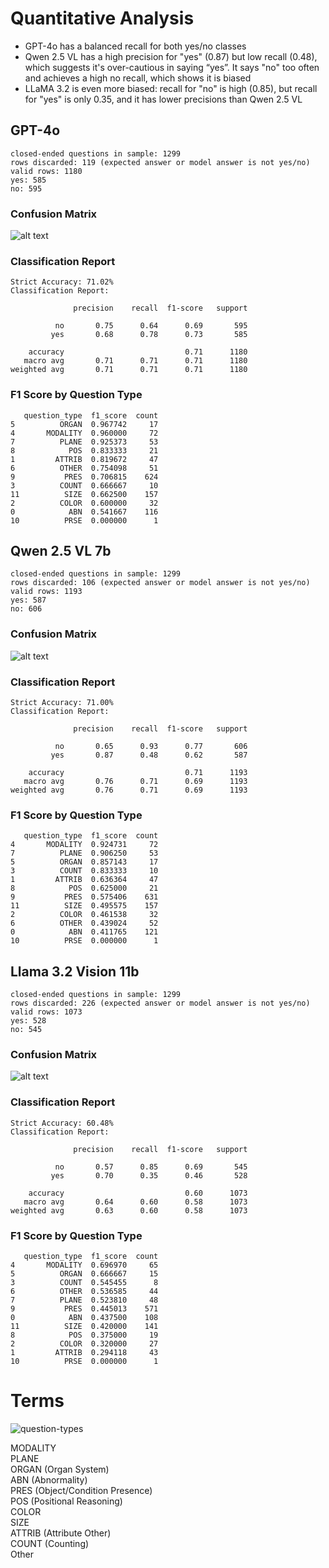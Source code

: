 # Quantitative Analysis

-   GPT-4o has a balanced recall for both yes/no classes
-   Qwen 2.5 VL has a high precision for "yes" (0.87) but low recall (0.48), which suggests it's over-cautious in saying “yes”. It says "no" too often and achieves a high no recall, which shows it is biased
-   LLaMA 3.2 is even more biased: recall for "no" is high (0.85), but recall for "yes" is only 0.35, and it has lower precisions than Qwen 2.5 VL

## GPT-4o

```
closed-ended questions in sample: 1299
rows discarded: 119 (expected answer or model answer is not yes/no)
valid rows: 1180
yes: 585
no: 595
```

### Confusion Matrix

![alt text](assets/gpt-4o-confusion-matrix.png)

### Classification Report

```
Strict Accuracy: 71.02%
Classification Report:

              precision    recall  f1-score   support

          no       0.75      0.64      0.69       595
         yes       0.68      0.78      0.73       585

    accuracy                           0.71      1180
   macro avg       0.71      0.71      0.71      1180
weighted avg       0.71      0.71      0.71      1180
```

### F1 Score by Question Type

```
   question_type  f1_score  count
5          ORGAN  0.967742     17
4       MODALITY  0.960000     72
7          PLANE  0.925373     53
8            POS  0.833333     21
1         ATTRIB  0.819672     47
6          OTHER  0.754098     51
9           PRES  0.706815    624
3          COUNT  0.666667     10
11          SIZE  0.662500    157
2          COLOR  0.600000     32
0            ABN  0.541667    116
10          PRSE  0.000000      1
```

## Qwen 2.5 VL 7b

```
closed-ended questions in sample: 1299
rows discarded: 106 (expected answer or model answer is not yes/no)
valid rows: 1193
yes: 587
no: 606
```

### Confusion Matrix

![alt text](assets/qwen2.5vl-confusion-matrix.png)

### Classification Report

```
Strict Accuracy: 71.00%
Classification Report:

              precision    recall  f1-score   support

          no       0.65      0.93      0.77       606
         yes       0.87      0.48      0.62       587

    accuracy                           0.71      1193
   macro avg       0.76      0.71      0.69      1193
weighted avg       0.76      0.71      0.69      1193
```

### F1 Score by Question Type

```
   question_type  f1_score  count
4       MODALITY  0.924731     72
7          PLANE  0.906250     53
5          ORGAN  0.857143     17
3          COUNT  0.833333     10
1         ATTRIB  0.636364     47
8            POS  0.625000     21
9           PRES  0.575406    631
11          SIZE  0.495575    157
2          COLOR  0.461538     32
6          OTHER  0.439024     52
0            ABN  0.411765    121
10          PRSE  0.000000      1
```

## Llama 3.2 Vision 11b

```
closed-ended questions in sample: 1299
rows discarded: 226 (expected answer or model answer is not yes/no)
valid rows: 1073
yes: 528
no: 545
```

### Confusion Matrix

![alt text](assets/llama3.2-vision-confusion-matrix.png)

### Classification Report

```
Strict Accuracy: 60.48%
Classification Report:

              precision    recall  f1-score   support

          no       0.57      0.85      0.69       545
         yes       0.70      0.35      0.46       528

    accuracy                           0.60      1073
   macro avg       0.64      0.60      0.58      1073
weighted avg       0.63      0.60      0.58      1073
```

### F1 Score by Question Type

```
   question_type  f1_score  count
4       MODALITY  0.696970     65
5          ORGAN  0.666667     15
3          COUNT  0.545455      8
6          OTHER  0.536585     44
7          PLANE  0.523810     48
9           PRES  0.445013    571
0            ABN  0.437500    108
11          SIZE  0.420000    141
8            POS  0.375000     19
2          COLOR  0.320000     27
1         ATTRIB  0.294118     43
10          PRSE  0.000000      1
```

# Terms

![question-types](assets/question-types.png)

MODALITY  
PLANE  
ORGAN (Organ System)  
ABN (Abnormality)  
PRES (Object/Condition Presence)  
POS (Positional Reasoning)  
COLOR  
SIZE  
ATTRIB (Attribute Other)  
COUNT (Counting)  
Other  
